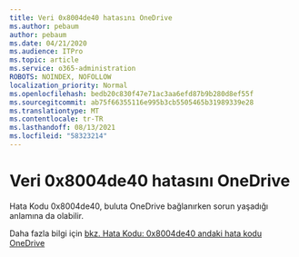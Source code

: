 ```yaml
---
title: Veri 0x8004de40 hatasını OneDrive
ms.author: pebaum
author: pebaum
ms.date: 04/21/2020
ms.audience: ITPro
ms.topic: article
ms.service: o365-administration
ROBOTS: NOINDEX, NOFOLLOW
localization_priority: Normal
ms.openlocfilehash: bedb20c830f47e71ac3aa6efd87b9b280d8ef55f
ms.sourcegitcommit: ab75f66355116e995b3cb5505465b31989339e28
ms.translationtype: MT
ms.contentlocale: tr-TR
ms.lasthandoff: 08/13/2021
ms.locfileid: "58323214"
---
```

# <a name="fix-0x8004de40-error-in-onedrive"></a>Veri 0x8004de40 hatasını OneDrive

Hata Kodu 0x8004de40, buluta OneDrive bağlanırken sorun yaşadığı anlamına da olabilir. 

Daha fazla bilgi için [bkz. Hata Kodu: 0x8004de40 andaki hata kodu OneDrive](https://docs.microsoft.com/sharepoint/troubleshoot/administration/error-0x8004de40-in-onedrive)